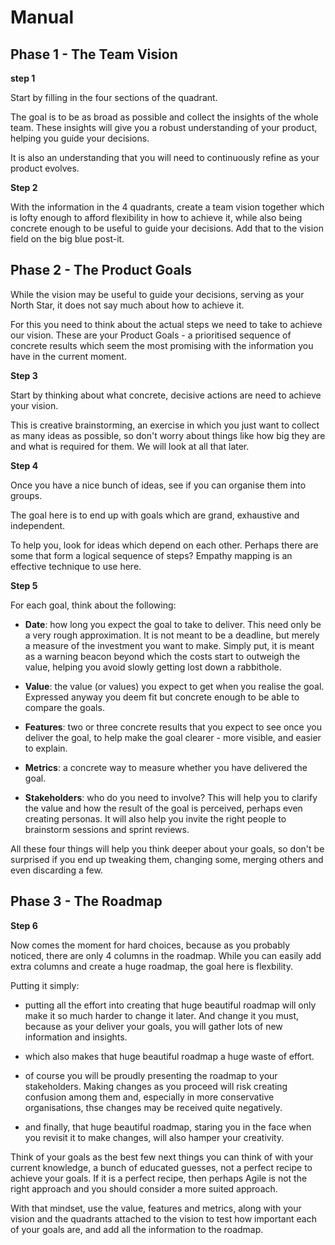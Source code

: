 # Manual

## Phase 1 - The Team Vision

**step 1**

Start by filling in the four sections of the quadrant.

The goal is to be as broad as possible and collect the insights of the whole team. These insights will give you a robust understanding of your product, helping you guide your decisions. 

It is also an understanding that you will need to continuously refine as your product evolves.

**Step 2**

With the information in the 4 quadrants, create a team vision together which is lofty enough to afford flexibility in how to achieve it, while also being concrete enough to be useful to guide your decisions. Add that to the vision field on the big blue post-it.

## Phase 2 - The Product Goals
While the vision may be useful to guide your decisions, serving as your North Star, it does not say much about how to achieve it. 

For this you need to think about the actual steps we need to take to achieve our vision. These are your Product Goals - a prioritised sequence of concrete results which seem the most promising with the information you have in the current moment.

**Step 3**

Start by thinking about what concrete, decisive actions are need to achieve your vision. 

This is creative brainstorming, an exercise in which you just want to collect as many ideas as possible, so don't worry about things like how big they are and what is required for them. We will look at all that later.

**Step 4**

Once you have a nice bunch of ideas, see if you can organise them into groups.

The goal here is to end up with goals which are grand, exhaustive and independent.

To help you, look for ideas which depend on each other. Perhaps there are some that form a logical sequence of steps? Empathy mapping is an effective technique to use here.

**Step 5**

For each goal, think about the following:

- **Date**: how long you expect the goal to take to deliver. This need only be a very rough approximation. It is not meant to be a deadline, but merely a measure of the investment you want to make. Simply put, it is meant as a warning beacon beyond which the costs start to outweigh the value, helping you avoid slowly getting lost down a rabbithole.  

- **Value**: the value (or values) you expect to get when you realise the goal. Expressed anyway you deem fit but concrete enough to be able to compare the goals.

- **Features**: two or three concrete results that you expect to see once you deliver the goal, to help make the goal clearer - more visible, and easier to explain.

- **Metrics**: a concrete way to measure whether you have delivered the goal.

- **Stakeholders**: who do you need to involve? This will help you to clarify the value and how the result of the goal is perceived, perhaps even creating personas. It will also help you invite the right people to brainstorm sessions and sprint reviews.

All these four things will help you think deeper about your goals, so don't be surprised if you end up tweaking them, changing some, merging others and even discarding a few. 

## Phase 3 - The Roadmap
**Step 6**

Now comes the moment for hard choices, because as you probably noticed, there are only 4 columns in the roadmap. While you can easily add extra columns and create a huge roadmap, the goal here is flexbility.

Putting it simply: 

- putting all the effort into creating that huge beautiful roadmap will only make it so much harder to change it later. And change it you must, because as your deliver your goals, you will gather lots of new information and insights.

- which also makes that huge beautiful roadmap a huge waste of effort.

- of course you will be proudly presenting the roadmap to your stakeholders. Making changes as you proceed will risk creating confusion among them and, especially in more conservative organisations, thse changes may be received quite negatively. 

- and finally, that huge beautiful roadmap, staring you in the face when you revisit it to make changes, will also hamper your creativity.

Think of your goals as the best few next things you can think of with your current knowledge, a bunch of educated guesses, not a perfect recipe to achieve your goals. If it is a perfect recipe, then perhaps Agile is not the right approach and you should consider a more suited approach.

With that mindset, use the value, features and metrics, along with your vision and the quadrants attached to the vision to test how important each of your goals are, and add all the information to the roadmap.
